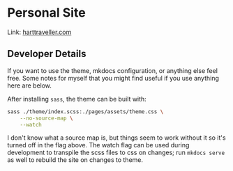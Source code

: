 # Personal Site

Link: [harttraveller.com](https://harttraveller.com)

## Developer Details

If you want to use the theme, mkdocs configuration, or anything else feel free. Some notes for myself that you might find useful if you use anything here are below.

After installing `sass`, the theme can be built with:

```sh
sass ./theme/index.scss:./pages/assets/theme.css \
    --no-source-map \
    --watch
```

I don't know what a source map is, but things seem to work without it so it's turned off in the flag above. The watch flag can be used during development to transpile the scss files to css on changes; run `mkdocs serve` as well to rebuild the site on changes to theme.